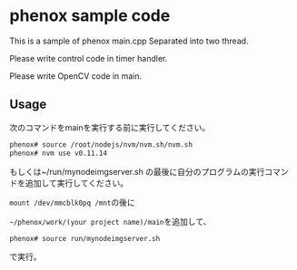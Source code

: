 # phenox sample code
This is a sample of phenox main.cpp
Separated into two thread.

Please write control code in timer handler.

Please write OpenCV code in main.

## Usage
次のコマンドをmainを実行する前に実行してください。
```bash
phenox# source /root/nodejs/nvm/nvm.sh/nvm.sh
phenox# nvm use v0.11.14
```

もしくは~/run/mynodeimgserver.sh
の最後に自分のプログラムの実行コマンドを追加して実行してください。

`mount /dev/mmcblk0pq /mnt`の後に

`~/phenox/work/(your project name)/main`を追加して、

```bash
phenox# source run/mynodeimgserver.sh
```
で実行。
